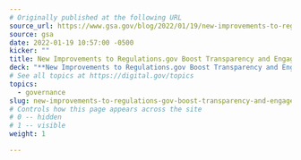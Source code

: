 ```yaml
---
# Originally published at the following URL
source_url: https://www.gsa.gov/blog/2022/01/19/new-improvements-to-regulationsgov-boost-transparency-and-engagement
source: gsa
date: 2022-01-19 10:57:00 -0500
kicker: ""
title: New Improvements to Regulations.gov Boost Transparency and Engagement
deck: "**New Improvements to Regulations.gov Boost Transparency and Engagement**&mdash;Almost a year ago, GSA launched a new version of Regulations.gov. While the new version came with significant improvements, customers requested the return of a few popular features from the previous version. We are happy to announce progress on the highest priority requests&mdash;improved public access to posted comments, and docket subscriptions&mdash;and new features that are coming soon."
# See all topics at https://digital.gov/topics
topics:
  - governance
slug: new-improvements-to-regulations-gov-boost-transparency-and-engagement
# Controls how this page appears across the site
# 0 -- hidden
# 1 -- visible
weight: 1

---
```

